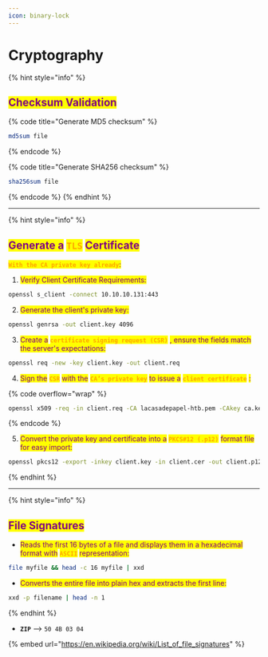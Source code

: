 ```yaml
---
icon: binary-lock
---
```


# Cryptography

{% hint style="info" %}
## <mark style="color:purple;">Checksum Validation</mark>

{% code title="Generate MD5 checksum" %}
```bash
md5sum file
```
{% endcode %}

{% code title="Generate SHA256 checksum" %}
```bash
sha256sum file
```
{% endcode %}
{% endhint %}

***

{% hint style="info" %}
## &#x20;<mark style="color:purple;">Generate a</mark> <mark style="color:orange;">`TLS`</mark> <mark style="color:purple;">Certificate</mark>

<mark style="color:orange;">**`With the CA private key already`**</mark><mark style="color:purple;">:</mark>

1. <mark style="color:purple;">Verify Client Certificate Requirements:</mark>

```bash
openssl s_client -connect 10.10.10.131:443
```

2. <mark style="color:purple;">Generate the client's private key:</mark>

```bash
openssl genrsa -out client.key 4096
```

3. <mark style="color:purple;">Create a</mark> <mark style="color:orange;">**`certificate signing request (CSR)`**</mark> <mark style="color:purple;">, ensure the fields match the server's expectations:</mark>

```bash
openssl req -new -key client.key -out client.req
```

4. <mark style="color:purple;">Sign the</mark> <mark style="color:orange;">**`CSR`**</mark> <mark style="color:purple;">with the</mark> <mark style="color:orange;">**`CA’s private key`**</mark> <mark style="color:purple;">to issue a</mark> <mark style="color:orange;">**`client certificate`**</mark> <mark style="color:purple;">:</mark>

{% code overflow="wrap" %}
```bash
openssl x509 -req -in client.req -CA lacasadepapel-htb.pem -CAkey ca.key -set_serial 101 -extensions client -days 365 -outform PEM -out client.cer
```
{% endcode %}

5. <mark style="color:purple;">Convert the private key and certificate into a</mark> <mark style="color:orange;">**`PKCS#12 (.p12)`**</mark> <mark style="color:purple;">format file for easy import:</mark>

```bash
openssl pkcs12 -export -inkey client.key -in client.cer -out client.p12
```
{% endhint %}

***

{% hint style="info" %}
## <mark style="color:purple;">File Signatures</mark>

* <mark style="color:purple;">Reads the first 16 bytes of a file and displays them in a hexadecimal format with</mark> <mark style="color:orange;">**`ASCII`**</mark> <mark style="color:purple;">representation:</mark>

```bash
file myfile && head -c 16 myfile | xxd
```

* <mark style="color:purple;">Converts the entire file into plain hex and extracts the first line:</mark>

```bash
xxd -p filename | head -n 1 
```
{% endhint %}



* **`ZIP`** --> `50 4B 03 04`

{% embed url="https://en.wikipedia.org/wiki/List_of_file_signatures" %}

